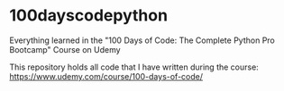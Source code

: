 # 100dayscodepython
Everything learned in the "100 Days of Code: The Complete Python Pro Bootcamp" Course on Udemy

This repository holds all code that I have written during the course: https://www.udemy.com/course/100-days-of-code/
